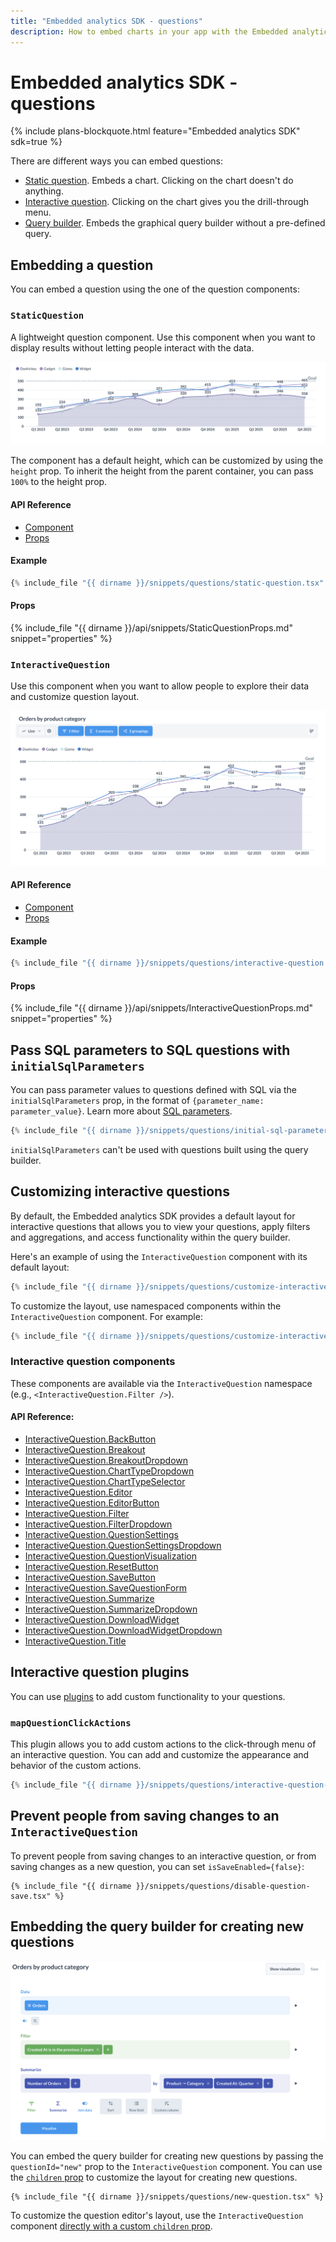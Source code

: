 ```yaml
---
title: "Embedded analytics SDK - questions"
description: How to embed charts in your app with the Embedded analytics SDK.
---
```


# Embedded analytics SDK - questions

{% include plans-blockquote.html feature="Embedded analytics SDK" sdk=true %}

There are different ways you can embed questions:

- [Static question](#staticquestion). Embeds a chart. Clicking on the chart doesn't do anything.
- [Interactive question](#interactivequestion). Clicking on the chart gives you the drill-through menu.
- [Query builder](#embedding-the-query-builder-for-creating-new-questions). Embeds the graphical query builder without a pre-defined query.

## Embedding a question

You can embed a question using the one of the question components:

### `StaticQuestion`

A lightweight question component. Use this component when you want to display results without letting people interact with the data.

![Static question](../images/static-question.png)

The component has a default height, which can be customized by using the `height` prop. To inherit the height from the parent container, you can pass `100%` to the height prop.

#### API Reference

- [Component](./api/StaticQuestion.html)
- [Props](./api/StaticQuestionProps.html)

#### Example

```typescript
{% include_file "{{ dirname }}/snippets/questions/static-question.tsx" %}
```

#### Props

{% include_file "{{ dirname }}/api/snippets/StaticQuestionProps.md" snippet="properties" %}

### `InteractiveQuestion`

Use this component when you want to allow people to explore their data and customize question layout.

![Interactive question](../images/interactive-question.png)

#### API Reference

- [Component](./api/InteractiveQuestion.html)
- [Props](./api/InteractiveQuestionProps.html)

#### Example

```typescript
{% include_file "{{ dirname }}/snippets/questions/interactive-question.tsx" %}
```

#### Props

{% include_file "{{ dirname }}/api/snippets/InteractiveQuestionProps.md" snippet="properties" %}

## Pass SQL parameters to SQL questions with `initialSqlParameters`

You can pass parameter values to questions defined with SQL via the `initialSqlParameters` prop, in the format of `{parameter_name: parameter_value}`. Learn more about [SQL parameters](../../questions/native-editor/sql-parameters.md).

```typescript
{% include_file "{{ dirname }}/snippets/questions/initial-sql-parameters.tsx" snippet="example" %}
```

`initialSqlParameters` can't be used with questions built using the query builder.

## Customizing interactive questions

By default, the Embedded analytics SDK provides a default layout for interactive questions that allows you to view your questions, apply filters and aggregations, and access functionality within the query builder.

Here's an example of using the `InteractiveQuestion` component with its default layout:

```typescript
{% include_file "{{ dirname }}/snippets/questions/customize-interactive-question.tsx" snippet="example-default-interactive-question" %}
```

To customize the layout, use namespaced components within the `InteractiveQuestion` component. For example:

```typescript
{% include_file "{{ dirname }}/snippets/questions/customize-interactive-question.tsx" snippet="example-customized-interactive-question" %}
```

### Interactive question components

These components are available via the `InteractiveQuestion` namespace (e.g., `<InteractiveQuestion.Filter />`).

#### API Reference:

- [InteractiveQuestion.BackButton](./api/InteractiveQuestion.html#backbutton)
- [InteractiveQuestion.Breakout](./api/InteractiveQuestion.html#breakout)
- [InteractiveQuestion.BreakoutDropdown](./api/InteractiveQuestion.html#breakoutdropdown)
- [InteractiveQuestion.ChartTypeDropdown](./api/InteractiveQuestion.html#charttypedropdown)
- [InteractiveQuestion.ChartTypeSelector](./api/InteractiveQuestion.html#charttypeselector)
- [InteractiveQuestion.Editor](./api/InteractiveQuestion.html#editor)
- [InteractiveQuestion.EditorButton](./api/InteractiveQuestion.html#editorbutton)
- [InteractiveQuestion.Filter](./api/InteractiveQuestion.html#filter)
- [InteractiveQuestion.FilterDropdown](./api/InteractiveQuestion.html#filterdropdown)
- [InteractiveQuestion.QuestionSettings](./api/InteractiveQuestion.html#questionsettings)
- [InteractiveQuestion.QuestionSettingsDropdown](./api/InteractiveQuestion.html#questionsettingsdropdown)
- [InteractiveQuestion.QuestionVisualization](./api/InteractiveQuestion.html#questionvisualization)
- [InteractiveQuestion.ResetButton](./api/InteractiveQuestion.html#resetbutton)
- [InteractiveQuestion.SaveButton](./api/InteractiveQuestion.html#savebutton)
- [InteractiveQuestion.SaveQuestionForm](./api/InteractiveQuestion.html#savequestionform)
- [InteractiveQuestion.Summarize](./api/InteractiveQuestion.html#summarize)
- [InteractiveQuestion.SummarizeDropdown](./api/InteractiveQuestion.html#summarizedropdown)
- [InteractiveQuestion.DownloadWidget](./api/InteractiveQuestion.html#downloadwidget)
- [InteractiveQuestion.DownloadWidgetDropdown](./api/InteractiveQuestion.html#downloadwidgetdropdown)
- [InteractiveQuestion.Title](./api/InteractiveQuestion.html#title)

## Interactive question plugins

You can use [plugins](./plugins.md) to add custom functionality to your questions.

### `mapQuestionClickActions`

This plugin allows you to add custom actions to the click-through menu of an interactive question. You can add and
customize the appearance and behavior of the custom actions.

```typescript
{% include_file "{{ dirname }}/snippets/questions/interactive-question-plugins.tsx" snippet="example" %}
```

## Prevent people from saving changes to an `InteractiveQuestion`

To prevent people from saving changes to an interactive question, or from saving changes as a new question, you can set `isSaveEnabled={false}`:

```tsx
{% include_file "{{ dirname }}/snippets/questions/disable-question-save.tsx" %}
```

## Embedding the query builder for creating new questions

![Query builder](../images/query-builder.png)

You can embed the query builder for creating new questions by passing the `questionId="new"` prop to the `InteractiveQuestion` component. You can use the [`children` prop](#customizing-interactive-questions) to customize the layout for creating new questions.

```tsx
{% include_file "{{ dirname }}/snippets/questions/new-question.tsx" %}
```

To customize the question editor's layout, use the `InteractiveQuestion` component [directly with a custom `children` prop](#customizing-interactive-questions).
